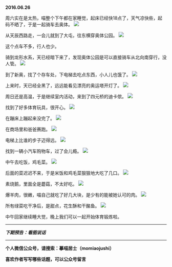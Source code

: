 **2016.06.26**

周六实在是太热，喵整个下午都在家睡觉，起床已经快18点了，天气凉快些，起码不晒了，于是一起骑车去奥体。
![](http://upload-images.jianshu.io/upload_images/51001-ff6894c72b2f83b4.jpg?imageMogr2/auto-orient/strip%7CimageView2/2/w/1240)

从天辰西路走，一会儿就到了大屯，往东横穿奥体公园。
![](http://upload-images.jianshu.io/upload_images/51001-328df7e9509654f7.jpg?imageMogr2/auto-orient/strip%7CimageView2/2/w/1240)

这个点车不多，行人也少。

骑到龙形水系，天已经暗下来了，发现奥体公园是可以直接骑车从北向南穿行，没人管。
![](http://upload-images.jianshu.io/upload_images/51001-2a995d39f19f7ec2.jpg?imageMogr2/auto-orient/strip%7CimageView2/2/w/1240)

到了新奥，找了个存车处，下电梯去吃点东西，小人儿也饿了。
![](http://upload-images.jianshu.io/upload_images/51001-761864ad59942406.jpg?imageMogr2/auto-orient/strip%7CimageView2/2/w/1240)

上来时，天已经全黑了，远远能看见漂亮的奥运塔开灯了。
![](http://upload-images.jianshu.io/upload_images/51001-22e6e54aed086f0a.jpg?imageMogr2/auto-orient/strip%7CimageView2/2/w/1240)

周日还是高温，于是继续室内活动，来到了四元桥的迪卡侬。
![](http://upload-images.jianshu.io/upload_images/51001-e8412b30bc393a2a.jpg?imageMogr2/auto-orient/strip%7CimageView2/2/w/1240)

找到了好多体育玩具，很开心。
![](http://upload-images.jianshu.io/upload_images/51001-cfdd3f6bf5fedbbb.jpg?imageMogr2/auto-orient/strip%7CimageView2/2/w/1240)

在蹦床上蹦起来没完了。
![](http://upload-images.jianshu.io/upload_images/51001-6fac3fbaf3b5bb49.jpg?imageMogr2/auto-orient/strip%7CimageView2/2/w/1240)

在商场里和爸爸赛跑。
![](http://upload-images.jianshu.io/upload_images/51001-f7ef3b4516f2203c.jpg?imageMogr2/auto-orient/strip%7CimageView2/2/w/1240)

电梯上比谁的步子迈得远。
![](http://upload-images.jianshu.io/upload_images/51001-e6cde9473d7f3037.jpg?imageMogr2/auto-orient/strip%7CimageView2/2/w/1240)

找到一辆小汽车购物车，过了会儿瘾。
![](http://upload-images.jianshu.io/upload_images/51001-69c973b5c88647d9.jpg?imageMogr2/auto-orient/strip%7CimageView2/2/w/1240)

中午去吃饭，鸡毛菜。
![](http://upload-images.jianshu.io/upload_images/51001-5113f1e0686e0d1f.jpg?imageMogr2/auto-orient/strip%7CimageView2/2/w/1240)

后面的菜迟迟不来，于是米饭和鸡毛菜狠狠地大吃了几口。
![](http://upload-images.jianshu.io/upload_images/51001-e47fb5380e8ba3ab.jpg?imageMogr2/auto-orient/strip%7CimageView2/2/w/1240)

素烧鹅，里面全是蘑菇，不太好吃。
![](http://upload-images.jianshu.io/upload_images/51001-1cb8c99f96fb0737.jpg?imageMogr2/auto-orient/strip%7CimageView2/2/w/1240)

爆羊肉，很嫩，喵自己就吃了好几大块，是少有的能被她认可的肉。
![](http://upload-images.jianshu.io/upload_images/51001-246e57a60bcae323.jpg?imageMogr2/auto-orient/strip%7CimageView2/2/w/1240)

所有绿菜吃干净后，是甜点，花生酥和干酪鱼。
![](http://upload-images.jianshu.io/upload_images/51001-a74a3dfafa04ac79.jpg?imageMogr2/auto-orient/strip%7CimageView2/2/w/1240)

中午回家继续睡大觉，晚上我们可以一起开始体育锻炼啦。

***

***下期预告：看图说话***

***

**个人微信公众号，请搜索：摹喵居士（momiaojushi）**

**喜欢作者写写哪些话题，可以公众号留言**